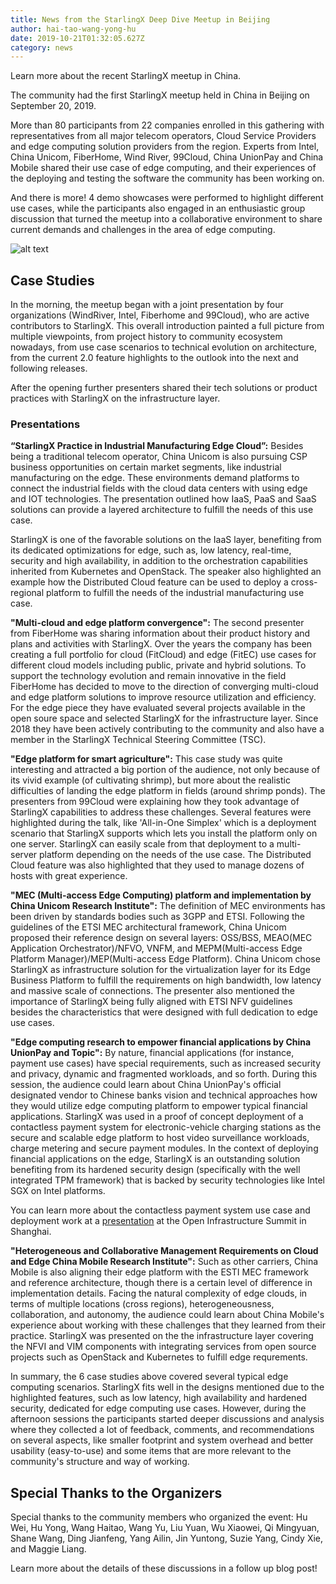 ```yaml
---
title: News from the StarlingX Deep Dive Meetup in Beijing
author: hai-tao-wang-yong-hu
date: 2019-10-21T01:32:05.627Z
category: news
---
```


Learn more about the recent StarlingX meetup in China. <!-- more -->

The community had the first StarlingX meetup held in China in Beijing on September 20, 2019.

More than 80 participants from 22 companies enrolled in this gathering with representatives from all major telecom operators, Cloud Service Providers and edge computing solution providers from the region. Experts from Intel, China Unicom, FiberHome, Wind River, 99Cloud, China UnionPay and China Mobile shared their use case of edge computing, and their experiences of the deploying and testing the software the community has been working on.

And there is more! 4 demo showcases were performed to highlight different use cases, while the participants also engaged in an enthusiastic group discussion that turned the meetup into a collaborative environment to share current demands and challenges in the area of edge computing.

![alt text](/images/stx-beijing-meetup-september.png)

## Case Studies

In the morning, the meetup began with a joint presentation by four organizations (WindRiver, Intel, Fiberhome and 99Cloud), who are active contributors to StarlingX. This overall introduction painted a full picture from multiple viewpoints, from project history to community ecosystem nowadays, from use case scenarios to technical evolution on architecture, from the current 2.0 feature highlights to the outlook into the next and following releases.

After the opening further presenters shared their tech solutions or product practices with StarlingX on the infrastructure layer.

### Presentations

**“StarlingX Practice in Industrial Manufacturing Edge Cloud”:**
Besides being a traditional telecom operator, China Unicom is also pursuing CSP business opportunities on certain market segments, like industrial manufacturing on the edge. These environments demand platforms to connect the industrial fields with the cloud data centers with using edge and IOT technologies. The presentation outlined how IaaS, PaaS and SaaS solutions can provide a layered architecture to fulfill the needs of this use case.

StarlingX is one of the favorable solutions on the IaaS layer, benefiting from its dedicated optimizations for edge, such as, low latency, real-time, security and high availability, in addition to the orchestration capabilities inherited from Kubernetes and OpenStack. The speaker also highlighted an example how the Distributed Cloud feature can be used to deploy a cross-regional platform to fulfill the needs of the industrial manufacturing use case.

**"Multi-cloud and edge platform convergence":**
The second presenter from FiberHome was sharing information about their product history and plans and activities with StarlingX. Over the years the company has been creating a full portfolio for cloud (FitCloud) and edge (FitEC) use cases for different cloud models including public, private and hybrid solutions. To support the technology evolution and remain innovative in the field FiberHome has decided to move to the direction of converging multi-cloud and edge platform solutions to improve resource utilization and efficiency. For the edge piece they have evaluated several projects available in the open soure space and selected StarlingX for the infrastructure layer. Since 2018 they have been actively contributing to the community and also have a member in the StarlingX Technical Steering Committee (TSC).

**"Edge platform for smart agriculture":**
This case study was quite interesting and attracted a big portion of the audience, not only because of its vivid example (of cultivating shrimp), but more about the realistic difficulties of landing the edge platform in fields (around shrimp ponds). The presenters from 99Cloud were explaining how they took advantage of StarlingX capabilities to address these challenges. Several features were highlighted during the talk, like 'All-in-One Simplex' which is a deployment scenario that StarlingX supports which lets you install the platform only on one server. StarlingX can easily scale from that deployment to a multi-server platform depending on the needs of the use case. The Distributed Cloud feature was also highlighted that they used to manage dozens of hosts with great experience.

**"MEC (Multi-access Edge Computing) platform and implementation by China Unicom Research Institute":**
The definition of MEC environments has been driven by standards bodies such as 3GPP and ETSI. Following the guidelines of the ETSI MEC architectural framework, China Unicom proposed their reference design on several layers: OSS/BSS, MEAO(MEC Application Orchestrator)/NFVO, VNFM, and MEPM(Multi-access Edge Platform Manager)/MEP(Multi-access Edge Platform). China Unicom chose StarlingX as infrastructure solution for the virtualization layer for its Edge Business Platform to fulfill the requirements on high bandwidth, low latency and massive scale of connections. The presenter also mentioned the importance of StarlingX being fully aligned with ETSI NFV guidelines besides the characteristics that were designed with full dedication to edge use cases. 

**"Edge computing research to empower financial applications by China UnionPay and Topic":**
By nature, financial applications (for instance, payment use cases) have special requirements, such as increased security and privacy, dynamic and fragmented workloads, and so forth. During this session, the audience could learn about China UnionPay's official designated vendor to Chinese banks vision and technical approaches how they would utilize edge computing platform to empower typical financial applications. StarlingX was used in a proof of concept deployment of a contactless payment system for electronic-vehicle charging stations as the secure and scalable edge platform to host video surveillance workloads, charge metering and secure payment modules. In the context of deploying financial applications on the edge, StarlingX is an outstanding solution benefiting from its hardened security design (specifically with the well integrated TPM framework) that is backed by security technologies like Intel SGX on Intel platforms.

You can learn more about the contactless payment system use case and deployment work at a [presentation](https://www.openstack.org/summit/shanghai-2019/summit-schedule/events/23945/secured-edge-infrastructure-for-contactless-payment-system) at the Open Infrastructure Summit in Shanghai.

**"Heterogeneous and Collaborative Management Requirements on Cloud and Edge China Mobile Research Institute":**
Such as other carriers, China Mobile is also aligning their edge platform with the ESTI MEC framework and reference architecture, though there is a certain level of difference in implementation details. Facing the natural complexity of edge clouds, in terms of multiple locations (cross regions), heterogeneousness, collaboration, and autonomy, the audience could learn about China Mobile's experience about working with these challenges that they learned from their practice. StarlingX was presented on the the infrastructure layer covering the NFVI and VIM components with integrating services from open source projects such as OpenStack and Kubernetes to fulfill edge requrements.

In summary, the 6 case studies above covered several typical edge computing scenarios. StarlingX fits well in the designs mentioned due to the highlighted features, such as low latency, high availability and hardened security, dedicated for edge computing use cases. However, during the afternoon sessions the participants started deeper discussions and analysis where they collected a lot of feedback, comments, and recommendations on several aspects, like smaller footprint and system overhead and better usability (easy-to-use) and some items that are more relevant to the community's structure and way of working.

## Special Thanks to the Organizers

Special thanks to the community members who organized the event: Hu Wei, Hu Yong, Wang Haitao, Wang Yu, Liu Yuan, Wu Xiaowei, Qi Mingyuan, Shane Wang, Ding Jianfeng, Yang Ailin, Jin Yuntong, Suzie Yang, Cindy Xie, and Maggie Liang.

Learn more about the details of these discussions in a follow up blog post!
